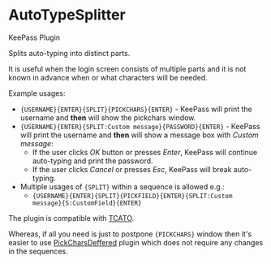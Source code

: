 # AutoTypeSplitter
KeePass Plugin

Splits auto-typing into distinct parts.

It is useful when the login screen consists of multiple parts and it is not known in advance when or what characters will be needed.

Example usages:
* `{USERNAME}{ENTER}{SPLIT}{PICKCHARS}{ENTER}` - KeePass will print the username and **then** will show the pickchars window.
* `{USERNAME}{ENTER}{SPLIT:Custom message}{PASSWORD}{ENTER}` - KeePass will print the username and **then** will show a message box with _Custom message_:
  * If the user clicks _OK_ button or presses _Enter_, KeePass will continue auto-typing and print the password.
  * If the user clicks _Cancel_ or presses _Esc_, KeePass will break auto-typing.
* Multiple usages of `{SPLIT}` within a sequence is allowed e.g.:
  * `{USERNAME}{ENTER}{SPLIT}{PICKFIELD}{ENTER}{SPLIT:Custom message}{S:CustomField}{ENTER}`

The plugin is compatible with [TCATO](https://keepass.info/help/v2/autotype_obfuscation.html).
  
Whereas, if all you need is just to postpone `{PICKCHARS}` window then it's easier to use [PickCharsDeffered](https://github.com/xatupal/PickCharsDeferred) plugin which does not require any changes in the sequences.
